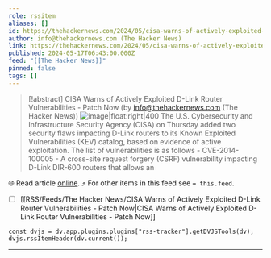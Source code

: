 ```yaml
---
role: rssitem
aliases: []
id: https://thehackernews.com/2024/05/cisa-warns-of-actively-exploited-d-link.html
author: info@thehackernews.com (The Hacker News)
link: https://thehackernews.com/2024/05/cisa-warns-of-actively-exploited-d-link.html
published: 2024-05-17T06:43:00.000Z
feed: "[[The Hacker News]]"
pinned: false
tags: []
---
```


> [!abstract] CISA Warns of Actively Exploited D-Link Router Vulnerabilities - Patch Now (by info@thehackernews.com (The Hacker News))
> ![image|float:right|400](https://blogger.googleusercontent.com/img/b/R29vZ2xl/AVvXsEjif0vHPiJpWqSsxYf6_ZftcHyQWnudXK5c0G1j4lk-mM1WJs-TZHhgitfonc7VJBNvCrZMtrAmL0ms_XPCe8LYGpB5CxrIn8xijJTtD98T5hDh7xTWBl5DkzbNmrY8Z2XwrVFa29h2SYwv2Ambz4DKI3fhCFPn3vzfFFcdHUR1NeJUzJfocCIac_SOBlZo/s1600/dlink.png) The U.S. Cybersecurity and Infrastructure Security Agency (CISA) on Thursday added two security flaws impacting D-Link routers to its Known Exploited Vulnerabilities (KEV) catalog, based on evidence of active exploitation. The list of vulnerabilities is as follows - CVE-2014-100005 - A cross-site request forgery (CSRF) vulnerability impacting D-Link DIR-600 routers that allows an

🌐 Read article [online](https://thehackernews.com/2024/05/cisa-warns-of-actively-exploited-d-link.html). ⤴ For other items in this feed see `= this.feed`.

- [ ] [[RSS/Feeds/The Hacker News/CISA Warns of Actively Exploited D-Link Router Vulnerabilities - Patch Now|CISA Warns of Actively Exploited D-Link Router Vulnerabilities - Patch Now]]

~~~dataviewjs
const dvjs = dv.app.plugins.plugins["rss-tracker"].getDVJSTools(dv);
dvjs.rssItemHeader(dv.current());
~~~

- - -

